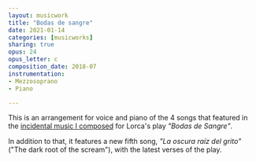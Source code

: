 ```yaml
---
layout: musicwork
title: "Bodas de sangre"
date: 2021-01-14
categories: [musicworks]
sharing: true
opus: 24
opus_letter: c
composition_date: 2018-07
instrumentation:
- Mezzosoprano
- Piano

---
```

This is an arrangement for voice and piano of the 4 songs that featured in the [incidental music I composed](../bodas_de_sangre_a/) for Lorca's play _"Bodas de Sangre"_.

In addition to that, it features a new fifth song, _"La oscura raíz del grito"_ ("The dark root of the scream"), with the latest verses of the play.
